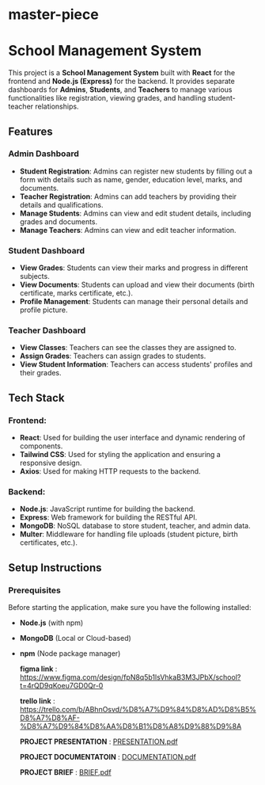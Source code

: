 # master-piece
# School Management System

This project is a **School Management System** built with **React** for the frontend and **Node.js (Express)** for the backend. It provides separate dashboards for **Admins**, **Students**, and **Teachers** to manage various functionalities like registration, viewing grades, and handling student-teacher relationships.

## Features

### Admin Dashboard
- **Student Registration**: Admins can register new students by filling out a form with details such as name, gender, education level, marks, and documents.
- **Teacher Registration**: Admins can add teachers by providing their details and qualifications.
- **Manage Students**: Admins can view and edit student details, including grades and documents.
- **Manage Teachers**: Admins can view and edit teacher information.

### Student Dashboard
- **View Grades**: Students can view their marks and progress in different subjects.
- **View Documents**: Students can upload and view their documents (birth certificate, marks certificate, etc.).
- **Profile Management**: Students can manage their personal details and profile picture.

### Teacher Dashboard
- **View Classes**: Teachers can see the classes they are assigned to.
- **Assign Grades**: Teachers can assign grades to students.
- **View Student Information**: Teachers can access students' profiles and their grades.
  
## Tech Stack

### Frontend:
- **React**: Used for building the user interface and dynamic rendering of components.
- **Tailwind CSS**: Used for styling the application and ensuring a responsive design.
- **Axios**: Used for making HTTP requests to the backend.

### Backend:
- **Node.js**: JavaScript runtime for building the backend.
- **Express**: Web framework for building the RESTful API.
- **MongoDB**: NoSQL database to store student, teacher, and admin data.
- **Multer**: Middleware for handling file uploads (student picture, birth certificates, etc.).

## Setup Instructions

### Prerequisites
Before starting the application, make sure you have the following installed:
- **Node.js** (with npm)
- **MongoDB** (Local or Cloud-based)
- **npm** (Node package manager)







  **figma link** : https://www.figma.com/design/fpN8q5b1lsVhkaB3M3JPbX/school?t=4rQD9qKoeu7GD0Qr-0
  
  **trello link** : https://trello.com/b/ABhnOsvd/%D8%A7%D9%84%D8%AD%D8%B5%D8%A7%D8%AF-%D8%A7%D9%84%D8%AA%D8%B1%D8%A8%D9%88%D9%8A



  **PROJECT PRESENTATION** : [PRESENTATION.pdf](https://github.com/user-attachments/files/20320103/PRESENTATION.pdf)


  **PROJECT DOCUMENTATOIN** : [DOCUMENTATION.pdf](https://github.com/user-attachments/files/20320114/DOCUMENTATION.pdf)


  **PROJECT BRIEF** : [BRIEF.pdf](https://github.com/user-attachments/files/20320116/BRIEF.pdf)





